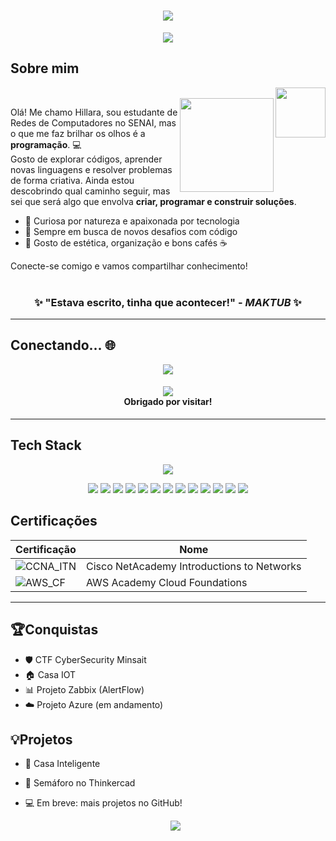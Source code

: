 <h1 align="center">
<img src="https://capsule-render.vercel.app/api?type=blur&height=330&color=8F00FF&text=Hillara%20Felizardo%20👾&fontColor=5D4E7A&fontSize=40&fontAlign=52&animation=twinkling&descAlignY=62">
</h1>

<p align="center">
  <img src="https://readme-typing-svg.herokuapp.com?font=Orbitron&size=24&pause=1000&color=CA9DFF&center=true&width=435&lines=Software+Developer+%7C+Sysadmin">
</p>

## Sobre mim

<img align="right" height="80" src="https://i.pinimg.com/736x/4d/e7/5e/4de75e2455a7e9bd7a2839d7cd23ea3b.jpg">
   <br>
<img align="right" height="150" src="https://i.pinimg.com/736x/38/35/90/383590d5c08309022e9e5b89c845d3f8.jpg">

Olá! Me chamo Hillara, sou estudante de Redes de Computadores no SENAI, mas o que me faz brilhar os olhos é a **programação**. 💻  
Gosto de explorar códigos, aprender novas linguagens e resolver problemas de forma criativa. Ainda estou descobrindo qual caminho seguir, mas sei que será algo que envolva **criar, programar e construir soluções**.

- 💜 Curiosa por natureza e apaixonada por tecnologia
- 🔎 Sempre em busca de novos desafios com código
- 🌸 Gosto de estética, organização e bons cafés ☕

Conecte-se comigo e vamos compartilhar conhecimento!
<br><br>

<h3 align="center">✨ "Estava escrito, tinha que acontecer!" - <i>MAKTUB</i> ✨</h3>

---

  ## Conectando... 🌐

  <p align="center">
  <a href="https://www.linkedin.com/in/hillararf/"><img src="https://custom-icon-badges.demolab.com/badge/LinkedIn-0A66C2?logo=linkedin-white&logoColor=fff"></a>
  </p>

   <h4 align="center">
     <div>
       <img src="https://komarev.com/ghpvc/?username=hillarafelizardo">
     </div>
    Obrigado por visitar!
  </h4>

  ---
  
## Tech Stack

<p align="center">
<img src="https://skillicons.dev/icons?i=aws,azure,cpp,debian,git,github,grafana,html,kali,linux,nginx,powershell,py,vscode,">
</p>
<p align="center">
<img src="https://img.shields.io/badge/ChatGPT-74aa9c?logo=openai&logoColor=white">
<img src="https://img.shields.io/badge/Mega-%23D90007.svg?logo=mega&logoColor=white">
<img src="https://img.shields.io/badge/Google%20Drive-4285F4?logo=googledrive&logoColor=fff">
  <img src="https://img.shields.io/badge/AWS-%23FF9900.svg?logo=amazon-web-services&logoColor=white">
  <img src="https://custom-icon-badges.demolab.com/badge/Microsoft%20Azure-0089D6?logo=msazure&logoColor=white">
  <img src="https://custom-icon-badges.demolab.com/badge/Visual%20Studio%20Code-0078d7.svg?logo=vsc&logoColor=white">
  <img src="https://img.shields.io/badge/Trello-0052CC?logo=trello&logoColor=fff">
  <img src="https://img.shields.io/badge/MariaDB-003545?logo=mariadb&logoColor=white">
  <img src="https://img.shields.io/badge/Canva-%2300C4CC.svg?&logo=Canva&logoColor=white">
   <img src="https://img.shields.io/badge/Notion-000?logo=notion&logoColor=fff">
    <img src="https://img.shields.io/badge/Kali%20Linux-557C94?logo=kalilinux&logoColor=fff">
     <img src="https://img.shields.io/badge/Linux-FCC624?logo=linux&logoColor=black">
     <img src="https://custom-icon-badges.demolab.com/badge/Windows-0078D6?logo=windows11&logoColor=white">
   
</p>

## Certificações

| Certificação | Nome |
| --- | --- |
| ![CCNA_ITN](https://img.shields.io/badge/CISCO_Introduction_To_Networks-t?style=plastic&logo=cisco&color=black) | Cisco NetAcademy Introductions to Networks |
| ![AWS_CF](https://img.shields.io/badge/_-AWS_Academy_Cloud_Foundations-t?style=plastic&logo=amazonwebservices&logoColor=yellow&labelColor=black&color=white) | AWS Academy Cloud Foundations |

---

## 🏆Conquistas 

- 🛡️ CTF CyberSecurity Minsait  
- 🏠 Casa IOT  
- 📊 Projeto Zabbix (AlertFlow)  
- ☁️ Projeto Azure (em andamento)

## 💡Projetos 
- 🔌 Casa Inteligente  
- 🚦 Semáforo no Thinkercad  
- 💻 Em breve: mais projetos no GitHub!

  <p align="center">
  <img src="https://github-readme-streak-stats.herokuapp.com?user=hillarafelizardo&theme=modern-lilac2&short_numbers=true&mode=weekly">
  </p>

